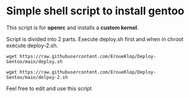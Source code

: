 # Simple shell script to install gentoo

This script is for **openrc** and installs a **custom kernel**.


Script is divided into 2 parts. Execute deploy.sh first and when in chroot execute deploy-2.sh.


```
wget https://raw.githubusercontent.com/EroueKlop/Deploy-Gentoo/main/deploy.sh
```

```
wget https://raw.githubusercontent.com/EroueKlop/Deploy-Gentoo/main/delpoy-2.sh
```

Feel free to edit and use this script

